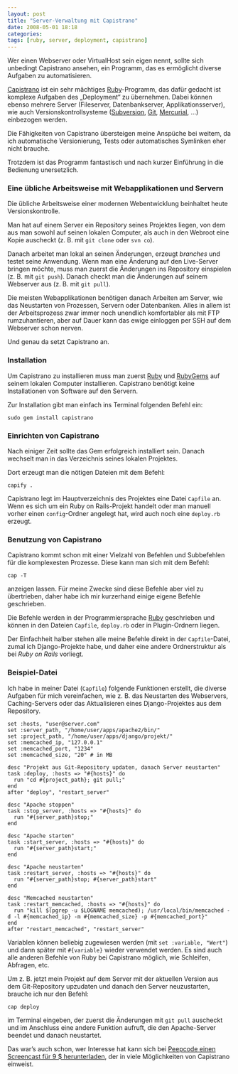 ```yaml
---
layout: post
title: "Server-Verwaltung mit Capistrano"
date: 2008-05-01 18:18
categories:
tags: [ruby, server, deployment, capistrano]
---
```


Wer einen Webserver oder VirtualHost sein eigen nennt, sollte sich unbedingt Capistrano ansehen, ein Programm, das es ermöglicht diverse Aufgaben zu automatisieren.

<!-- more -->

[Capistrano](http://capify.org/ "Capistrano:  Home") ist ein sehr mächtiges [Ruby](http://www.ruby-lang.org/ "Ruby Programming Language")-Programm, das dafür gedacht ist komplexe Aufgaben des „Deployment“ zu übernehmen. Dabei können ebenso mehrere Server (Fileserver, Datenbankserver, Applikationsserver), wie auch Versionskontrollsysteme ([Subversion](http://subversion.tigris.org/ "subversion.tigris.org"), [Git](http://git.or.cz/ "Git - Fast Version Control System"), [Mercurial](http://www.selenic.com/mercurial/ "Mercurial - Mercurial"), …) einbezogen werden.

Die Fähigkeiten von Capistrano übersteigen meine Anspüche bei weitem, da ich automatische Versionierung, Tests oder automatisches Symlinken eher nicht brauche.

Trotzdem ist das Programm fantastisch und nach kurzer Einführung in die Bedienung unersetzlich.

### Eine übliche Arbeitsweise mit Webapplikationen und Servern

Die übliche Arbeitsweise einer modernen Webentwicklung beinhaltet heute Versionskontrolle.

Man hat auf einem Server ein Repository seines Projektes liegen, von dem aus man sowohl auf seinen lokalen Computer, als auch in den Webroot eine Kopie auscheckt (z. B. mit `git clone` oder `svn co`).

Danach arbeitet man lokal an seinen Änderungen, erzeugt *branches* und testet seine Anwendung. Wenn man eine Änderung auf den Live-Server bringen möchte, muss man zuerst die Änderungen ins Repository einspielen (z. B. mit `git push`). Danach checkt man die Änderungen auf seinem Webserver aus (z. B. mit `git pull`).

Die meisten Webapplikationen benötigen danach Arbeiten am Server, wie das Neustarten von Prozessen, Servern oder Datenbanken. Alles in allem ist der Arbeitsprozess zwar immer noch unendlich komfortabler als mit FTP rumzuhantieren, aber auf Dauer kann das ewige einloggen per SSH auf dem Webserver schon nerven.

Und genau da setzt Capistrano an.

### Installation

Um Capistrano zu installieren muss man zuerst [Ruby](http://www.ruby-lang.org/ "Ruby Programming Language") und [RubyGems](http://www.rubygems.org/ "RubyGems Manuals") auf seinem lokalen Computer installieren. Capistrano benötigt keine Installationen von Software auf den Servern.

Zur Installation gibt man einfach ins Terminal folgenden Befehl ein:

    sudo gem install capistrano

### Einrichten von Capistrano

Nach einiger Zeit sollte das Gem erfolgreich installiert sein. Danach wechselt man in das Verzeichnis seines lokalen Projektes.

Dort erzeugt man die nötigen Dateien mit dem Befehl:

    capify .

Capistrano legt im Hauptverzeichnis des Projektes eine Datei `Capfile` an. Wenn es sich um ein Ruby on Rails-Projekt handelt oder man manuell vorher einen `config`-Ordner angelegt hat, wird auch noch eine `deploy.rb` erzeugt.

### Benutzung von Capistrano

Capistrano kommt schon mit einer Vielzahl von Befehlen und Subbefehlen für die komplexesten Prozesse. Diese kann man sich mit dem Befehl:

    cap -T

anzeigen lassen. Für meine Zwecke sind diese Befehle aber viel zu übertrieben, daher habe ich mir kurzerhand einige eigene Befehle geschrieben.

Die Befehle werden in der Programmiersprache [Ruby](http://www.ruby-lang.org/) geschrieben und können in den Dateien `Capfile`, `deploy.rb` oder in Plugin-Ordnern liegen.

Der Einfachheit halber stehen alle meine Befehle direkt in der `Capfile`-Datei, zumal ich Django-Projekte habe, und daher eine andere Ordnerstruktur als bei *Ruby on Rails* vorliegt.

### Beispiel-Datei

Ich habe in meiner Datei (`Capfile`) folgende Funktionen erstellt, die diverse Aufgaben für mich vereinfachen, wie z. B. das Neustarten des Webservers,  Caching-Servers oder das Aktualisieren eines Django-Projektes aus dem Repository.

    set :hosts, "user@server.com"
    set :server_path, "/home/user/apps/apache2/bin/"
    set :project_path, "/home/user/apps/django/projekt/"
    set :memcached_ip, "127.0.0.1"
    set :memcached_port, "1234"
    set :memcached_size, "20" # in MB

    desc "Projekt aus Git-Repository updaten, danach Server neustarten"
    task :deploy, :hosts => "#{hosts}" do
      run "cd #{project_path}; git pull;"
    end
    after "deploy", "restart_server"

    desc "Apache stoppen"
    task :stop_server, :hosts => "#{hosts}" do
      run "#{server_path}stop;"
    end

    desc "Apache starten"
    task :start_server, :hosts => "#{hosts}" do
      run "#{server_path}start;"
    end

    desc "Apache neustarten"
    task :restart_server, :hosts => "#{hosts}" do
      run "#{server_path}stop; #{server_path}start"
    end

    desc "Memcached neustarten"
    task :restart_memcached, :hosts => "#{hosts}" do
      run "kill $(pgrep -u $LOGNAME memcached); /usr/local/bin/memcached -d -l #{memcached_ip} -m #{memcached_size} -p #{memcached_port}"
    end
    after "restart_memcached", "restart_server"

Variablen können beliebig zugewiesen werden (mit `set :variable, "Wert"`) und dann später mit `#{variable}` wieder verwendet werden. Es sind auch alle anderen Befehle von Ruby bei Capistrano möglich, wie Schleifen, Abfragen, etc.

Um z. B. jetzt mein Projekt auf dem Server mit der aktuellen Version aus dem Git-Repository upzudaten und danach den Server neuzustarten, brauche ich nur den Befehl:

    cap deploy

im Terminal eingeben, der zuerst die Änderungen mit `git pull` auscheckt und im Anschluss eine andere Funktion aufruft, die den Apache-Server beendet und danach neustartet.

Das war’s auch schon, wer Interesse hat kann sich bei [Peepcode einen Screencast für 9 $ herunterladen](http://peepcode.com/products/capistrano-2 "Capistrano 2 | PeepCode Screencasts for Ruby on Rails Developers"), der in viele Möglichkeiten von Capistrano einweist.

